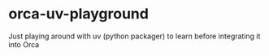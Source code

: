 # orca-uv-playground
Just playing around with uv (python packager) to learn before integrating it into Orca
